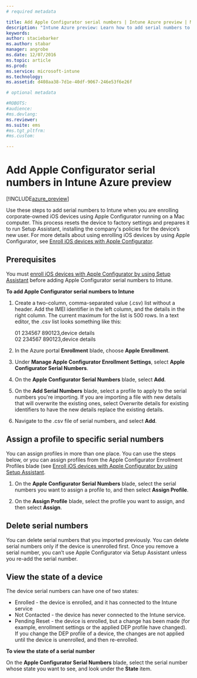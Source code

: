 ```yaml
---
# required metadata

title: Add Apple Configurator serial numbers | Intune Azure preview | Microsoft Docs
description: "Intune Azure preview: Learn how to add serial numbers to corporate-owned iOS devices using the Apple Configurator."
keywords:
author: staciebarker
ms.author: stabar
manager: angrobe
ms.date: 12/07/2016
ms.topic: article
ms.prod:
ms.service: microsoft-intune
ms.technology:
ms.assetid: d408aa38-7d1e-40df-9067-246e53f6e26f

# optional metadata

#ROBOTS:
#audience:
#ms.devlang:
ms.reviewer:
ms.suite: ems
#ms.tgt_pltfrm:
#ms.custom:

---
```


# Add Apple Configurator serial numbers in Intune Azure preview

[!INCLUDE[azure_preview](../includes/azure_preview.md)]

Use these steps to add serial numbers to Intune when you are enrolling corporate-owned iOS devices using Apple Configurator running on a Mac computer. This process resets the device to factory settings and prepares it to run Setup Assistant, installing the company's policies for the device’s new user. For more details about using enrolling iOS devices by using Apple Configurator, see [Enroll iOS devices with Apple Configurator](enroll-ios-devices-with-apple-configurator-and-setup-assistant.md).

## Prerequisites

You must [enroll iOS devices with Apple Configurator by using Setup Assistant](enroll-ios-devices-with-apple-configurator-and-setup-assistant.md) before adding Apple Configurator serial numbers to Intune.

**To add Apple Configurator serial numbers to Intune**

1. Create a two-column, comma-separated value (.csv) list without a header. Add the IMEI identifier in the left column, and the details in the right column. The current maximum for the list is 500 rows. In a text editor, the .csv list looks something like this:

	01 234567 890123,device details</br>
	02 234567 890123,device details

2. In the Azure portal **Enrollment** blade, choose **Apple Enrollment**.

3. Under **Manage Apple Configurator Enrollment Settings**, select **Apple Configurator Serial Numbers**.

4. On the **Apple Configurator Serial Numbers** blade, select **Add**.

5. On the **Add Serial Numbers** blade, select a profile to apply to the serial numbers you're importing. If you are importing a file with new details that will overwrite the existing ones, select Overwrite details for existing identifiers to have the new details replace the existing details.

6. Navigate to the .csv file of serial numbers, and select **Add**.

## Assign a profile to specific serial numbers

You can assign profiles in more than one place. You can use the steps below, or you can assign profiles from the Apple Configurator Enrollment Profiles blade (see [Enroll iOS devices with Apple Configurator by using Setup Assistant](enroll-ios-devices-with-apple-configurator-and-setup-assistant.md).  

1. On the **Apple Configurator Serial Numbers** blade, select the serial numbers you want to assign a profile to, and then select **Assign Profile**.

2. On the **Assign Profile** blade, select the profile you want to assign, and then select **Assign**.

## Delete serial numbers
You can delete serial numbers that you imported previously. You can delete serial numbers only if the device is unenrolled first. Once you remove a serial number, you can’t use Apple Configurator via Setup Assistant unless you re-add the serial number.

## View the state of a device
The device serial numbers can have one of two states:

- Enrolled - the device is enrolled, and it has connected to the Intune service
- Not Contacted - the device has never connected to the Intune service.
- Pending Reset - the device is enrolled, but a change has been made (for example, enrollment settings or the applied DEP profile have changed). If you change the DEP profile of a device, the changes are not applied until the device is unenrolled, and then re-enrolled.

**To view the state of a serial number**

On the **Apple Configurator Serial Numbers** blade, select the serial number whose state you want to see, and look under the **State** item.
